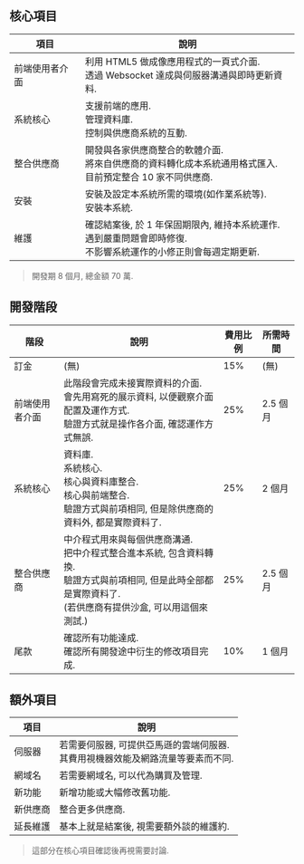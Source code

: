 
## 核心項目

|項目|說明|
|---|---|
|前端使用者介面|利用 HTML5 做成像應用程式的一頁式介面. <br />透過 Websocket 達成與伺服器溝通與即時更新資料.|
|系統核心|支援前端的應用. <br />管理資料庫. <br />控制與供應商系統的互動.|
|整合供應商|開發與各家供應商整合的軟體介面. <br />將來自供應商的資料轉化成本系統通用格式匯入. <br />目前預定整合 10 家不同供應商. |
|安裝|安裝及設定本系統所需的環境(如作業系統等). <br />安裝本系統.|
|維護|確認結案後, 於 1 年保固期限內, 維持本系統運作. <br />遇到嚴重問題會即時修復. <br />不影響系統運作的小修正則會每週定期更新.|


> 開發期 8 個月, 總金額 70 萬.



## 開發階段

|階段|說明|費用比例|所需時間|
|---|---|---|---|
|訂金|(無)|15%|(無)|
|前端使用者介面|此階段會完成未接實際資料的介面. <br />會先用寫死的展示資料, 以便觀察介面配置及運作方式. <br />驗證方式就是操作各介面, 確認運作方式無誤.|25%|2.5 個月|
|系統核心|資料庫. <br />系統核心. <br />核心與資料庫整合. <br />核心與前端整合. <br />驗證方式與前項相同, 但是除供應商的資料外, 都是實際資料了.|25%|2 個月|
|整合供應商|中介程式用來與每個供應商溝通. <br />把中介程式整合進本系統, 包含資料轉換. <br />驗證方式與前項相同, 但是此時全部都是實際資料了. <br />(若供應商有提供沙盒, 可以用這個來測試.) |25%|2.5 個月|
|尾款|確認所有功能達成. <br />確認所有開發途中衍生的修改項目完成.|10%|1 個月|



## 額外項目

|項目|說明|
|---|---|
|伺服器|若需要伺服器, 可提供亞馬遜的雲端伺服器. <br />其費用視機器效能及網路流量等要素而不同.|
|網域名|若需要網域名, 可以代為購買及管理.|
|新功能|新增功能或大幅修改舊功能.|
|新供應商|整合更多供應商.|
|延長維護|基本上就是結案後, 視需要額外談的維護約.|

> 這部分在核心項目確認後再視需要討論.

